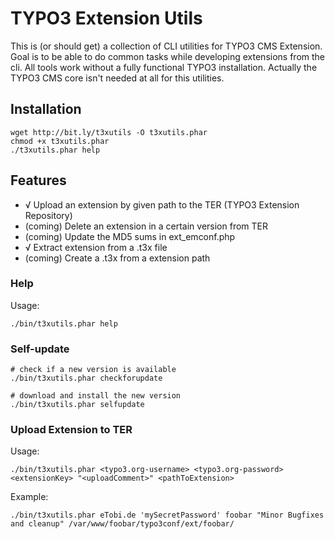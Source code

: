 # TYPO3 Extension Utils

This is (or should get) a collection of CLI utilities for TYPO3 CMS Extension. Goal is to be able to do common tasks
while developing extensions from the cli. All tools work without a fully functional TYPO3 installation. Actually the
TYPO3 CMS core isn't needed at all for this utilities.


## Installation

	wget http://bit.ly/t3xutils -O t3xutils.phar
	chmod +x t3xutils.phar
	./t3xutils.phar help

## Features

* √ Upload an extension by given path to the TER (TYPO3 Extension Repository)
* (coming) Delete an extension in a certain version from TER
* (coming) Update the MD5 sums in ext_emconf.php
* √ Extract extension from a .t3x file
* (coming) Create a .t3x from a extension path


### Help

Usage:

	./bin/t3xutils.phar help


### Self-update

	# check if a new version is available
	./bin/t3xutils.phar checkforupdate

	# download and install the new version
	./bin/t3xutils.phar selfupdate


### Upload Extension to TER

Usage:

	./bin/t3xutils.phar <typo3.org-username> <typo3.org-password> <extensionKey> "<uploadComment>" <pathToExtension>

Example:

	./bin/t3xutils.phar eTobi.de 'mySecretPassword' foobar "Minor Bugfixes and cleanup" /var/www/foobar/typo3conf/ext/foobar/

